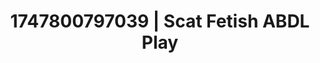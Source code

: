 ---
categories:
- Glory hole
- Erotic AI content
- Dirty whispers
- Erotic transformation
- Neon-lit seduction
image: /assets/images/1747800797039.jpg
layout: post
seo:
  description: Featured content with high-quality Scat Fetish, ABDL Play. HD images
    available.
  keywords: Scat Fetish, ABDL Play
  og_image: /assets/images/1747800797039.jpg
  schema_type: VisualArtwork
tags:
- ABDL Play
- '#1747800797039'
- Scat Fetish
title: 1747800797039 | Scat Fetish ABDL Play
---